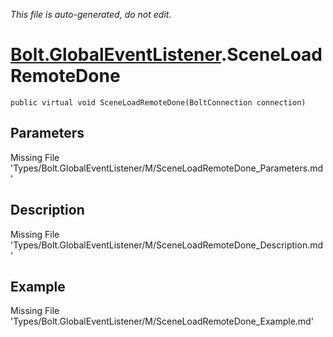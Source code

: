 *This file is auto-generated, do not edit.*

# [Bolt.GlobalEventListener](Types/Bolt.GlobalEventListener.md).SceneLoadRemoteDone
`public virtual void SceneLoadRemoteDone(BoltConnection connection)`
## Parameters
Missing File 'Types/Bolt.GlobalEventListener/M/SceneLoadRemoteDone_Parameters.md'
## Description
Missing File 'Types/Bolt.GlobalEventListener/M/SceneLoadRemoteDone_Description.md'
## Example
Missing File 'Types/Bolt.GlobalEventListener/M/SceneLoadRemoteDone_Example.md'
